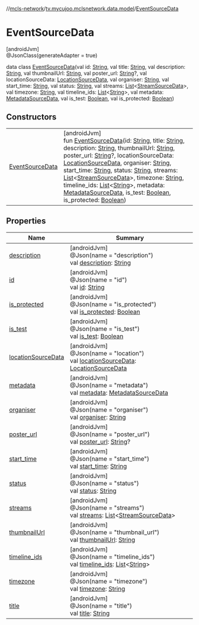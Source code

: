 //[mcls-network](../../../index.md)/[tv.mycujoo.mclsnetwork.data.model](../index.md)/[EventSourceData](index.md)

# EventSourceData

[androidJvm]\
@JsonClass(generateAdapter = true)

data class [EventSourceData](index.md)(val id: [String](https://kotlinlang.org/api/latest/jvm/stdlib/kotlin/-string/index.html), val title: [String](https://kotlinlang.org/api/latest/jvm/stdlib/kotlin/-string/index.html), val description: [String](https://kotlinlang.org/api/latest/jvm/stdlib/kotlin/-string/index.html), val thumbnailUrl: [String](https://kotlinlang.org/api/latest/jvm/stdlib/kotlin/-string/index.html), val poster_url: [String](https://kotlinlang.org/api/latest/jvm/stdlib/kotlin/-string/index.html)?, val locationSourceData: [LocationSourceData](../-location-source-data/index.md), val organiser: [String](https://kotlinlang.org/api/latest/jvm/stdlib/kotlin/-string/index.html), val start_time: [String](https://kotlinlang.org/api/latest/jvm/stdlib/kotlin/-string/index.html), val status: [String](https://kotlinlang.org/api/latest/jvm/stdlib/kotlin/-string/index.html), val streams: [List](https://kotlinlang.org/api/latest/jvm/stdlib/kotlin.collections/-list/index.html)&lt;[StreamSourceData](../-stream-source-data/index.md)&gt;, val timezone: [String](https://kotlinlang.org/api/latest/jvm/stdlib/kotlin/-string/index.html), val timeline_ids: [List](https://kotlinlang.org/api/latest/jvm/stdlib/kotlin.collections/-list/index.html)&lt;[String](https://kotlinlang.org/api/latest/jvm/stdlib/kotlin/-string/index.html)&gt;, val metadata: [MetadataSourceData](../-metadata-source-data/index.md), val is_test: [Boolean](https://kotlinlang.org/api/latest/jvm/stdlib/kotlin/-boolean/index.html), val is_protected: [Boolean](https://kotlinlang.org/api/latest/jvm/stdlib/kotlin/-boolean/index.html))

## Constructors

| | |
|---|---|
| [EventSourceData](-event-source-data.md) | [androidJvm]<br>fun [EventSourceData](-event-source-data.md)(id: [String](https://kotlinlang.org/api/latest/jvm/stdlib/kotlin/-string/index.html), title: [String](https://kotlinlang.org/api/latest/jvm/stdlib/kotlin/-string/index.html), description: [String](https://kotlinlang.org/api/latest/jvm/stdlib/kotlin/-string/index.html), thumbnailUrl: [String](https://kotlinlang.org/api/latest/jvm/stdlib/kotlin/-string/index.html), poster_url: [String](https://kotlinlang.org/api/latest/jvm/stdlib/kotlin/-string/index.html)?, locationSourceData: [LocationSourceData](../-location-source-data/index.md), organiser: [String](https://kotlinlang.org/api/latest/jvm/stdlib/kotlin/-string/index.html), start_time: [String](https://kotlinlang.org/api/latest/jvm/stdlib/kotlin/-string/index.html), status: [String](https://kotlinlang.org/api/latest/jvm/stdlib/kotlin/-string/index.html), streams: [List](https://kotlinlang.org/api/latest/jvm/stdlib/kotlin.collections/-list/index.html)&lt;[StreamSourceData](../-stream-source-data/index.md)&gt;, timezone: [String](https://kotlinlang.org/api/latest/jvm/stdlib/kotlin/-string/index.html), timeline_ids: [List](https://kotlinlang.org/api/latest/jvm/stdlib/kotlin.collections/-list/index.html)&lt;[String](https://kotlinlang.org/api/latest/jvm/stdlib/kotlin/-string/index.html)&gt;, metadata: [MetadataSourceData](../-metadata-source-data/index.md), is_test: [Boolean](https://kotlinlang.org/api/latest/jvm/stdlib/kotlin/-boolean/index.html), is_protected: [Boolean](https://kotlinlang.org/api/latest/jvm/stdlib/kotlin/-boolean/index.html)) |

## Properties

| Name | Summary |
|---|---|
| [description](description.md) | [androidJvm]<br>@Json(name = &quot;description&quot;)<br>val [description](description.md): [String](https://kotlinlang.org/api/latest/jvm/stdlib/kotlin/-string/index.html) |
| [id](id.md) | [androidJvm]<br>@Json(name = &quot;id&quot;)<br>val [id](id.md): [String](https://kotlinlang.org/api/latest/jvm/stdlib/kotlin/-string/index.html) |
| [is_protected](is_protected.md) | [androidJvm]<br>@Json(name = &quot;is_protected&quot;)<br>val [is_protected](is_protected.md): [Boolean](https://kotlinlang.org/api/latest/jvm/stdlib/kotlin/-boolean/index.html) |
| [is_test](is_test.md) | [androidJvm]<br>@Json(name = &quot;is_test&quot;)<br>val [is_test](is_test.md): [Boolean](https://kotlinlang.org/api/latest/jvm/stdlib/kotlin/-boolean/index.html) |
| [locationSourceData](location-source-data.md) | [androidJvm]<br>@Json(name = &quot;location&quot;)<br>val [locationSourceData](location-source-data.md): [LocationSourceData](../-location-source-data/index.md) |
| [metadata](metadata.md) | [androidJvm]<br>@Json(name = &quot;metadata&quot;)<br>val [metadata](metadata.md): [MetadataSourceData](../-metadata-source-data/index.md) |
| [organiser](organiser.md) | [androidJvm]<br>@Json(name = &quot;organiser&quot;)<br>val [organiser](organiser.md): [String](https://kotlinlang.org/api/latest/jvm/stdlib/kotlin/-string/index.html) |
| [poster_url](poster_url.md) | [androidJvm]<br>@Json(name = &quot;poster_url&quot;)<br>val [poster_url](poster_url.md): [String](https://kotlinlang.org/api/latest/jvm/stdlib/kotlin/-string/index.html)? |
| [start_time](start_time.md) | [androidJvm]<br>@Json(name = &quot;start_time&quot;)<br>val [start_time](start_time.md): [String](https://kotlinlang.org/api/latest/jvm/stdlib/kotlin/-string/index.html) |
| [status](status.md) | [androidJvm]<br>@Json(name = &quot;status&quot;)<br>val [status](status.md): [String](https://kotlinlang.org/api/latest/jvm/stdlib/kotlin/-string/index.html) |
| [streams](streams.md) | [androidJvm]<br>@Json(name = &quot;streams&quot;)<br>val [streams](streams.md): [List](https://kotlinlang.org/api/latest/jvm/stdlib/kotlin.collections/-list/index.html)&lt;[StreamSourceData](../-stream-source-data/index.md)&gt; |
| [thumbnailUrl](thumbnail-url.md) | [androidJvm]<br>@Json(name = &quot;thumbnail_url&quot;)<br>val [thumbnailUrl](thumbnail-url.md): [String](https://kotlinlang.org/api/latest/jvm/stdlib/kotlin/-string/index.html) |
| [timeline_ids](timeline_ids.md) | [androidJvm]<br>@Json(name = &quot;timeline_ids&quot;)<br>val [timeline_ids](timeline_ids.md): [List](https://kotlinlang.org/api/latest/jvm/stdlib/kotlin.collections/-list/index.html)&lt;[String](https://kotlinlang.org/api/latest/jvm/stdlib/kotlin/-string/index.html)&gt; |
| [timezone](timezone.md) | [androidJvm]<br>@Json(name = &quot;timezone&quot;)<br>val [timezone](timezone.md): [String](https://kotlinlang.org/api/latest/jvm/stdlib/kotlin/-string/index.html) |
| [title](title.md) | [androidJvm]<br>@Json(name = &quot;title&quot;)<br>val [title](title.md): [String](https://kotlinlang.org/api/latest/jvm/stdlib/kotlin/-string/index.html) |
